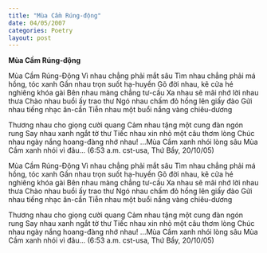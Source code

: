 ```yaml
---
title: "Mùa Cầm Rúng-động"
date: 04/05/2007
categories: Poetry
layout: post
---
```


**Mùa Cầm Rúng-động**

Mùa Cầm Rúng-Động
Vì nhau chẳng phải mắt sâu
Tìm nhau chẳng phải má hồng, tóc xanh
Gần nhau trọn suốt hạ-huyền
Gõ đời nhau, kẽ cửa hé nghiêng khóa gài
Bên nhau màng chẳng tư-cầu
Xa nhau sẽ mãi nhớ lời nhau thưa
Chào nhau buổi ấy trao thư
Ngó nhau chấm đỏ hồng lên giấy đào
Gửi nhau tiếng nhạc ân-cần
Tiễn nhau một buổi nắng vàng chiêu-dương

Thương nhau cho giọng cười quang
Cảm nhau tặng một cung đàn ngón rung
Say nhau xanh ngắt tờ thư
Tiếc nhau xin nhỏ một câu thơm lòng
Chúc nhau ngày nắng hoang-đàng nhớ nhau!
     ...Mùa Cầm xanh nhói lòng sâu
        Mùa Cầm xanh nhói vì đâu...
(6:53 a.m. cst-usa, Thứ Bẩy, 20/10/05)

Mùa Cầm Rúng-Động
Vì nhau chẳng phải mắt sâu
Tìm nhau chẳng phải má hồng, tóc xanh
Gần nhau trọn suốt hạ-huyền
Gõ đời nhau, kẽ cửa hé nghiêng khóa gài
Bên nhau màng chẳng tư-cầu
Xa nhau sẽ mãi nhớ lời nhau thưa
Chào nhau buổi ấy trao thư
Ngó nhau chấm đỏ hồng lên giấy đào
Gửi nhau tiếng nhạc ân-cần
Tiễn nhau một buổi nắng vàng chiêu-dương

Thương nhau cho giọng cười quang
Cảm nhau tặng một cung đàn ngón rung
Say nhau xanh ngắt tờ thư
Tiếc nhau xin nhỏ một câu thơm lòng
Chúc nhau ngày nắng hoang-đàng nhớ nhau!
     ...Mùa Cầm xanh nhói lòng sâu
        Mùa Cầm xanh nhói vì đâu...
(6:53 a.m. cst-usa, Thứ Bẩy, 20/10/05)
